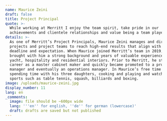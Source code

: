 ```yaml
---
name: Maurice Zeini
draft: false
title: Project Principal
quote: >-
  While working at Merritt I enjoy the team spirit, take pride in our
  achievements and clientele relationships and value being a team player.
details: >-
  As one of Merritt’s Project Principals, Maurice Zeini manages and directs
  projects and project teams to reach high-end results that align with each
  deadline and expectation. When Maurice joined Merritt’s team in 2019, he
  brought with him a strong background and years of valuable experience in
  yacht, hospitality and residential interiors. Prior to Merritt, he started his
  career as a master cabinet maker and quickly became promoted to a production
  manager and eventually an operations manager. In Maurice’s free time he loves
  spending time with his three daughters, cooking and playing and watching
  sports such as table tennis, squash, billiards and boxing.
image: /uploads/maurice-zeini.jpg
display_number: 11
lang: en
_comments:
  image: file should be ~600px wide
  lang: '''en'' for english, ''de'' for german (lowercase)'
  draft: drafts are saved but not published
---
```

